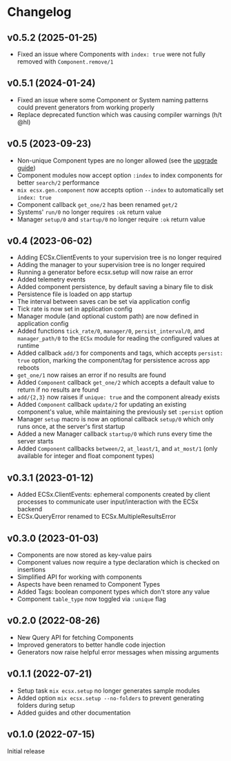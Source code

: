 # Changelog

## v0.5.2 (2025-01-25)

  * Fixed an issue where Components with `index: true` were not fully removed with `Component.remove/1`

## v0.5.1 (2024-01-24)

  * Fixed an issue where some Component or System naming patterns could prevent generators from working properly
  * Replace deprecated function which was causing compiler warnings (h/t @hl)

## v0.5 (2023-09-23)

  * Non-unique Component types are no longer allowed (see the [upgrade guide](upgrade_guide.html))
  * Component modules now accept option `:index` to index components for better `search/2` performance
  * `mix ecsx.gen.component` now accepts option `--index` to automatically set `index: true`
  * Component callback `get_one/2` has been renamed `get/2`
  * Systems' `run/0` no longer requires `:ok` return value
  * Manager `setup/0` and `startup/0` no longer require `:ok` return value

## v0.4 (2023-06-02)

  * Adding ECSx.ClientEvents to your supervision tree is no longer required  
  * Adding the manager to your supervision tree is no longer required  
  * Running a generator before ecsx.setup will now raise an error   
  * Added telemetry events  
  * Added component persistence, by default saving a binary file to disk  
  * Persistence file is loaded on app startup  
  * The interval between saves can be set via application config  
  * Tick rate is now set in application config  
  * Manager module (and optional custom path) are now defined in application config  
  * Added functions `tick_rate/0`, `manager/0`, `persist_interval/0`, and `manager_path/0` to the `ECSx` module for reading the configured values at runtime  
  * Added callback `add/3` for components and tags, which accepts `persist: true` option, marking the component/tag for persistence across app reboots  
  * `get_one/1` now raises an error if no results are found  
  * Added `Component` callback `get_one/2` which accepts a default value to return if no results are found  
  * `add/{2,3}` now raises if `unique: true` and the component already exists  
  * Added `Component` callback `update/2` for updating an existing component's value, while maintaining the previously set `:persist` option  
  * Manager `setup` macro is now an optional callback `setup/0` which only runs once, at the server's first startup  
  * Added a new Manager callback `startup/0` which runs every time the server starts  
  * Added `Component` callbacks `between/2`, `at_least/1`, and `at_most/1` (only available for integer and float component types)

## v0.3.1 (2023-01-12)

  * Added ECSx.ClientEvents: ephemeral components created by client processes to communicate user input/interaction with the ECSx backend  
  * ECSx.QueryError renamed to ECSx.MultipleResultsError  

## v0.3.0 (2023-01-03)

  * Components are now stored as key-value pairs  
  * Component values now require a type declaration which is checked on insertions  
  * Simplified API for working with components  
  * Aspects have been renamed to Component Types  
  * Added Tags: boolean component types which don't store any value  
  * Component `table_type` now toggled via `:unique` flag  

## v0.2.0 (2022-08-26)

  * New Query API for fetching Components  
  * Improved generators to better handle code injection  
  * Generators now raise helpful error messages when missing arguments  

## v0.1.1 (2022-07-21)

  * Setup task `mix ecsx.setup` no longer generates sample modules  
  * Added option `mix ecsx.setup --no-folders` to prevent generating folders during setup  
  * Added guides and other documentation  

## v0.1.0 (2022-07-15)

Initial release  
